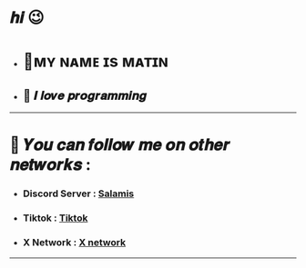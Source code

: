 # 𝒉𝒊 😉

- # 💢ᴍʏ ɴᴀᴍᴇ ɪs ᴍᴀᴛɪɴ

- ## 🌙 𝑰 𝒍𝒐𝒗𝒆 𝒑𝒓𝒐𝒈𝒓𝒂𝒎𝒎𝒊𝒏𝒈
 ____________________________________________________
# 🧾    𝒀𝒐𝒖 𝒄𝒂𝒏 𝒇𝒐𝒍𝒍𝒐𝒘 𝒎𝒆 𝒐𝒏 𝒐𝒕𝒉𝒆𝒓 𝒏𝒆𝒕𝒘𝒐𝒓𝒌𝒔 :


- ### Discord Server : [Salamis](https://discord.gg/r2uPzSgSxE)

- ### Tiktok : [Tiktok](https://www.tiktok.com/@matin_mnw)

- ### X Network : [X network](https://x.com/Matin_mnw)


 ___________________________________________________

 

